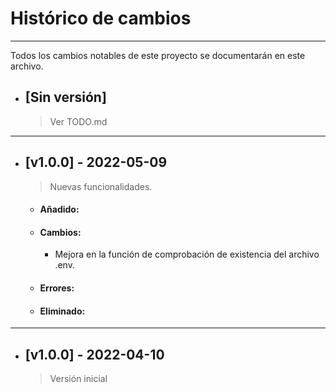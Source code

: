 # Histórico de cambios
---
Todos los cambios notables de este proyecto se documentarán en este archivo.

* ## [Sin versión]
  > Ver TODO.md

---
* ## [v1.0.0] - 2022-05-09
  > Nuevas funcionalidades.

  * #### Añadido:

  * #### Cambios:
    - Mejora en la función de comprobación de existencia del archivo .env.

  * #### Errores:

  * #### Eliminado:

---
* ## [v1.0.0] - 2022-04-10
  > Versión inicial